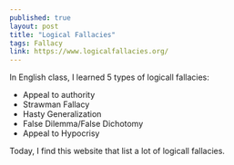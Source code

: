 ```yaml
---
published: true
layout: post
title: "Logical Fallacies"
tags: Fallacy
link: https://www.logicalfallacies.org/
---
```


In English class, I learned 5 types of logicall fallacies:

- Appeal to authority
- Strawman Fallacy
- Hasty Generalization
- False Dilemma/False Dichotomy
- Appeal to Hypocrisy

Today, I find this website that list a lot of logicall fallacies.
